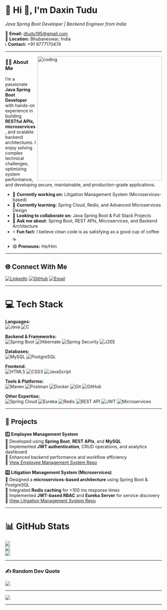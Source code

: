 # 💫 Hi 👋, I'm **Daxin Tudu**  
*Java Spring Boot Developer | Backend Engineer from India*  

📧 **Email:** [dtudu195@gmail.com](mailto:dtudu195@gmail.com)  
📍 **Location:** Bhubaneswar, India  
📞 **Contact:** +91 9777170474  

---

<img align="right" alt="coding" width="400" src="https://user-images.githubusercontent.com/55389276/140866485-8fb1c876-9a8f-4d6a-98dc-08c4981eaf70.gif">  

### 👨‍💻 About Me  
I’m a passionate **Java Spring Boot Developer** with hands-on experience in building **RESTful APIs, microservices**, and scalable backend architectures. I enjoy solving complex technical challenges, optimizing system performance, and developing secure, maintainable, and production-grade applications.

- 🔭 **Currently working on:** Litigation Management System (Microservices-based)  
- 🌱 **Currently learning:** Spring Cloud, Redis, and Advanced Microservices Design  
- 👯 **Looking to collaborate on:** Java Spring Boot & Full Stack Projects  
- 💬 **Ask me about:** Spring Boot, REST APIs, Microservices, and Backend Architecture  
- ⚡ **Fun fact:** I believe clean code is as satisfying as a good cup of coffee ☕  
- 😄 **Pronouns:** He/Him  

---

## 🌐 Connect With Me  
[![LinkedIn](https://img.shields.io/badge/LinkedIn-%230077B5.svg?logo=linkedin&logoColor=white)](https://www.linkedin.com/in/dakhin-tudu-b3550821b/)  [![GitHub](https://img.shields.io/badge/GitHub-%23121011.svg?logo=github&logoColor=white)](https://github.com/DakhinTudu)  [![Email](https://img.shields.io/badge/Email-D14836?logo=gmail&logoColor=white)](mailto:dtudu195@gmail.com)  

---

# 💻 Tech Stack  

**Languages:**  
![Java](https://img.shields.io/badge/java-%23ED8B00.svg?style=for-the-badge&logo=openjdk&logoColor=white) ![C](https://img.shields.io/badge/c-%2300599C.svg?style=for-the-badge&logo=c&logoColor=white)  

**Backend & Frameworks:**  
![Spring Boot](https://img.shields.io/badge/Spring%20Boot-%236DB33F.svg?style=for-the-badge&logo=springboot&logoColor=white) ![Hibernate](https://img.shields.io/badge/Hibernate-59666C?style=for-the-badge&logo=hibernate&logoColor=white) ![Spring Security](https://img.shields.io/badge/Spring%20Security-%236DB33F.svg?style=for-the-badge&logo=springsecurity&logoColor=white) ![J2EE](https://img.shields.io/badge/J2EE-%23ED8B00.svg?style=for-the-badge&logo=java&logoColor=white)

**Databases:**  
![MySQL](https://img.shields.io/badge/mysql-4479A1.svg?style=for-the-badge&logo=mysql&logoColor=white) ![PostgreSQL](https://img.shields.io/badge/postgresql-%23336791.svg?style=for-the-badge&logo=postgresql&logoColor=white)

**Frontend:**  
![HTML5](https://img.shields.io/badge/html5-%23E34F26.svg?style=for-the-badge&logo=html5&logoColor=white) ![CSS3](https://img.shields.io/badge/css3-%231572B6.svg?style=for-the-badge&logo=css3&logoColor=white) ![JavaScript](https://img.shields.io/badge/javascript-%23323330.svg?style=for-the-badge&logo=javascript&logoColor=%23F7DF1E)

**Tools & Platforms:**  
![Maven](https://img.shields.io/badge/Maven-C71A36?style=for-the-badge&logo=apachemaven&logoColor=white) ![Postman](https://img.shields.io/badge/Postman-FF6C37?style=for-the-badge&logo=postman&logoColor=white) ![Docker](https://img.shields.io/badge/docker-%230db7ed.svg?style=for-the-badge&logo=docker&logoColor=white) ![Git](https://img.shields.io/badge/git-%23F05033.svg?style=for-the-badge&logo=git&logoColor=white) ![GitHub](https://img.shields.io/badge/github-%23121011.svg?style=for-the-badge&logo=github&logoColor=white)

**Other Expertise:**  
![Spring Cloud](https://img.shields.io/badge/Spring%20Cloud-%236DB33F.svg?style=for-the-badge&logo=spring&logoColor=white)
![Eureka](https://img.shields.io/badge/Eureka%20Server-%23007EC6.svg?style=for-the-badge&logo=spring&logoColor=white)
![Redis](https://img.shields.io/badge/Redis-%23DC382D.svg?style=for-the-badge&logo=redis&logoColor=white)
![REST API](https://img.shields.io/badge/REST%20API-%23000000.svg?style=for-the-badge&logo=fastapi&logoColor=white)
![JWT](https://img.shields.io/badge/JWT-%23000000.svg?style=for-the-badge&logo=jsonwebtokens&logoColor=white)
![Microservices](https://img.shields.io/badge/Microservices-%23121011.svg?style=for-the-badge&logo=apachekafka&logoColor=white)

---

## 🚀 Projects  

**1️⃣ Employee Management System**  
🔹 Developed using **Spring Boot**, **REST APIs**, and **MySQL**  
🔹 Implemented **JWT authentication**, CRUD operations, and analytics dashboard  
🔹 Enhanced backend performance and workflow efficiency  
📂 [View Employee Management System Repo](https://github.com/DakhinTudu/Employee_Management_System_SpringBoot_Rest)  

**2️⃣ Litigation Management System (Microservices)**  
🔹 Designed a **microservices-based architecture** using Spring Boot & PostgreSQL  
🔹 Integrated **Redis caching** for <100 ms response times  
🔹 Implemented **JWT-based RBAC** and **Eureka Server** for service discovery  
📂 [View Litigation Management System Repo](https://github.com/DakhinTudu/litigation-management-service-microservices-project)  

---

# 📊 GitHub Stats  
![](https://github-readme-stats.vercel.app/api?username=DakhinTudu&theme=dark&hide_border=false&include_all_commits=true&count_private=true)<br/>
![](https://nirzak-streak-stats.vercel.app/?user=DakhinTudu&theme=dark&hide_border=false)<br/>
![](https://github-readme-stats.vercel.app/api/top-langs/?username=DakhinTudu&theme=dark&hide_border=false&layout=compact)

---

### ✍ Random Dev Quote  
![](https://quotes-github-readme.vercel.app/api?type=horizontal&theme=radical)

---

[![](https://visitcount.itsvg.in/api?id=DakhinTudu&icon=0&color=0)](https://visitcount.itsvg.in)

---
